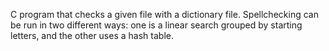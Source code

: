 C program that checks a given file with a dictionary file.  Spellchecking can be run in two different ways:  one is a linear search grouped by starting letters, and the other uses a hash table.
